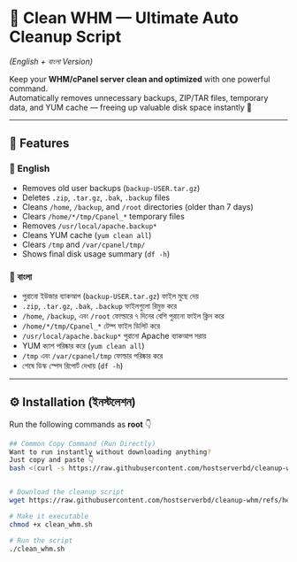 # 🧹 Clean WHM — Ultimate Auto Cleanup Script  
*(English + বাংলা Version)*

Keep your **WHM/cPanel server clean and optimized** with one powerful command.  
Automatically removes unnecessary backups, ZIP/TAR files, temporary data, and YUM cache — freeing up valuable disk space instantly 🚀  

---

## 🌟 Features

### 🔹 English
- Removes old user backups (`backup-USER.tar.gz`)
- Deletes `.zip`, `.tar.gz`, `.bak`, `.backup` files  
- Cleans `/home`, `/backup`, and `/root` directories (older than 7 days)  
- Clears `/home/*/tmp/Cpanel_*` temporary files  
- Removes `/usr/local/apache.backup*`  
- Cleans YUM cache (`yum clean all`)  
- Clears `/tmp` and `/var/cpanel/tmp/`  
- Shows final disk usage summary (`df -h`)

### 🔸 বাংলা
- পুরানো ইউজার ব্যাকআপ (`backup-USER.tar.gz`) ফাইল মুছে দেয়  
- `.zip`, `.tar.gz`, `.bak`, `.backup` ফাইলগুলো রিমুভ করে  
- `/home`, `/backup`, এবং `/root` ফোল্ডারে ৭ দিনের বেশি পুরানো ফাইল ক্লিন করে  
- `/home/*/tmp/Cpanel_*` টেম্প ফাইল ডিলিট করে  
- `/usr/local/apache.backup*` পুরানো Apache ব্যাকআপ সরায়  
- YUM ক্যাশ পরিষ্কার করে (`yum clean all`)  
- `/tmp` এবং `/var/cpanel/tmp` ফোল্ডার পরিষ্কার করে  
- শেষে ডিস্ক স্পেস রিপোর্ট দেখায় (`df -h`)  

---

## ⚙️ Installation (ইনস্টলেশন)

Run the following commands as **root** 👇  

```bash
## Common Copy Command (Run Directly)
Want to run instantly without downloading anything?
Just copy and paste 👇
bash <(curl -s https://raw.githubusercontent.com/hostserverbd/cleanup-whm/refs/heads/main/clean_whm.sh)


# Download the cleanup script
wget https://raw.githubusercontent.com/hostserverbd/cleanup-whm/refs/heads/main/clean_whm.sh

# Make it executable
chmod +x clean_whm.sh

# Run the script
./clean_whm.sh
